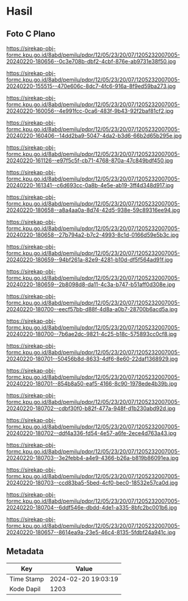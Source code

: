 # Hasil

## Foto C Plano

https://sirekap-obj-formc.kpu.go.id/8abd/pemilu/pdpr/12/05/23/20/07/1205232007005-20240220-180656--0c3e708b-dbf2-4cbf-876e-ab9731e38f50.jpg

https://sirekap-obj-formc.kpu.go.id/8abd/pemilu/pdpr/12/05/23/20/07/1205232007005-20240220-155515--470e606c-8dc7-4fc6-916a-8f9ed59ba273.jpg

https://sirekap-obj-formc.kpu.go.id/8abd/pemilu/pdpr/12/05/23/20/07/1205232007005-20240220-160056--4e991fcc-0ca6-483f-9b43-92f2baf81cf2.jpg

https://sirekap-obj-formc.kpu.go.id/8abd/pemilu/pdpr/12/05/23/20/07/1205232007005-20240220-160406--14dd2ba9-5047-4da2-b3d6-66b2d65b295e.jpg

https://sirekap-obj-formc.kpu.go.id/8abd/pemilu/pdpr/12/05/23/20/07/1205232007005-20240220-161126--e97f5c5f-cb71-4768-870a-47c849bdf450.jpg

https://sirekap-obj-formc.kpu.go.id/8abd/pemilu/pdpr/12/05/23/20/07/1205232007005-20240220-161341--c6d693cc-0a8b-4e5e-ab19-3ff4d348d917.jpg

https://sirekap-obj-formc.kpu.go.id/8abd/pemilu/pdpr/12/05/23/20/07/1205232007005-20240220-180658--a8a4aa0a-8d74-42d5-938e-59c89316ee94.jpg

https://sirekap-obj-formc.kpu.go.id/8abd/pemilu/pdpr/12/05/23/20/07/1205232007005-20240220-180658--27b794a2-b7c2-4993-8c1d-0166d59e5b3c.jpg

https://sirekap-obj-formc.kpu.go.id/8abd/pemilu/pdpr/12/05/23/20/07/1205232007005-20240220-180659--94bf261a-82e9-4281-b10d-df5f564ad91f.jpg

https://sirekap-obj-formc.kpu.go.id/8abd/pemilu/pdpr/12/05/23/20/07/1205232007005-20240220-180659--2b8098d8-da11-4c3a-b747-b51aff0d308e.jpg

https://sirekap-obj-formc.kpu.go.id/8abd/pemilu/pdpr/12/05/23/20/07/1205232007005-20240220-180700--eecf57bb-d88f-4d8a-a0b7-28700b6acd5a.jpg

https://sirekap-obj-formc.kpu.go.id/8abd/pemilu/pdpr/12/05/23/20/07/1205232007005-20240220-180700--7b6ae2dc-9821-4c25-b18c-575893cc0cf8.jpg

https://sirekap-obj-formc.kpu.go.id/8abd/pemilu/pdpr/12/05/23/20/07/1205232007005-20240220-180701--50456b8d-8633-4df6-8e60-22daf1368929.jpg

https://sirekap-obj-formc.kpu.go.id/8abd/pemilu/pdpr/12/05/23/20/07/1205232007005-20240220-180701--854b8a50-eaf5-4166-8c90-1978ede4b39b.jpg

https://sirekap-obj-formc.kpu.go.id/8abd/pemilu/pdpr/12/05/23/20/07/1205232007005-20240220-180702--cdbf30f0-b82f-477a-948f-d1b230abd92d.jpg

https://sirekap-obj-formc.kpu.go.id/8abd/pemilu/pdpr/12/05/23/20/07/1205232007005-20240220-180702--ddf4a336-fd54-4e57-a6fe-2ece4d763a43.jpg

https://sirekap-obj-formc.kpu.go.id/8abd/pemilu/pdpr/12/05/23/20/07/1205232007005-20240220-180703--3e2febb4-a4e9-4366-b26a-b819b86091ea.jpg

https://sirekap-obj-formc.kpu.go.id/8abd/pemilu/pdpr/12/05/23/20/07/1205232007005-20240220-180703--ccd83ba5-5bed-4cf0-bec0-18532e57ca0d.jpg

https://sirekap-obj-formc.kpu.go.id/8abd/pemilu/pdpr/12/05/23/20/07/1205232007005-20240220-180704--6ddf546e-dbdd-4de1-a335-8bfc2bc001b6.jpg

https://sirekap-obj-formc.kpu.go.id/8abd/pemilu/pdpr/12/05/23/20/07/1205232007005-20240220-180657--8614ea9a-23e5-46c4-8135-5fdbf24a941c.jpg


## Metadata

| Key        | Value               |
| ---------- | ------------------- |
| Time Stamp | 2024-02-20 19:03:19 |
| Kode Dapil | 1203                |



